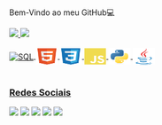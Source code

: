 Bem-Vindo ao meu GitHub💻
 
 <div>
   <a href="https://github.com/Dieggo775">
   <img height="160em" src="https://github-readme-stats.vercel.app/api?username=Dieggo775&show_icons=true&theme=dracula&include_all_commits=true&count_private=true"/>
   <img height="160em" src="https://github-readme-stats.vercel.app/api/top-langs/?username=Dieggo775&show_icons=true&theme=dracula&layout=compact&include_all_commits=true"/>
</div>
    
<div style="display: inline_block"><br>
  <img align="center" alt="SQL" height="60" width="60" src="https://cdn.jsdelivr.net/gh/devicons/devicon@latest/icons/mysql/mysql-original-wordmark.svg" /> 
  <img align="center" alt="HTML" height="30" width="40" src="https://raw.githubusercontent.com/devicons/devicon/master/icons/html5/html5-original.svg">
  <img align="center" alt="CSS" height="30" width="40" src="https://raw.githubusercontent.com/devicons/devicon/master/icons/css3/css3-original.svg">
  <img align="center" alt="Js" height="30" width="40" src="https://raw.githubusercontent.com/devicons/devicon/master/icons/javascript/javascript-plain.svg">
  <img align="center" alt="PYTHON" height="30" width="40" src="https://raw.githubusercontent.com/devicons/devicon/master/icons/python/python-original.svg">
  <img align="center" alt="JAVA" height="30" width="40" src="https://raw.githubusercontent.com/devicons/devicon/master/icons/java/java-original.svg">      
</div>
 
<br>

### Redes Sociais
 
<div> 
 <a href = "mailto:dieggo_taylor@hotmail.com"><img src="https://img.shields.io/badge/-Gmail-%23333?style=for-the-badge&logo=gmail&logoColor=white" target="_blank"></a>
 <a href="https://www.linkedin.com/in/DiegoAraujo1987" target="_blank"><img src="https://img.shields.io/badge/-LinkedIn-%230077B5?style=for-the-badge&logo=linkedin&logoColor=white" target="_blank"></a>
 <a href="https://discord.gg/5DVhGKVf4h" target="_blank"><img src="https://img.shields.io/badge/Discord-7289DA?style=for-the-badge&logo=discord&logoColor=white" target="_blank"></a> 
 <a href="https://instagram.com/dieggo_taylor" target="_blank"><img src="https://img.shields.io/badge/-Instagram-%23E4405F?style=for-the-badge&logo=instagram&logoColor=white" target="_blank"></a>
 <a href="https://br.pinterest.com/dyeggotaylor/" target="_blank"><img src="https://img.shields.io/badge/Pinterest-%23E60023.svg?&style=for-the-badge&logo=Pinterest&logoColor=white"></a>
</div>
